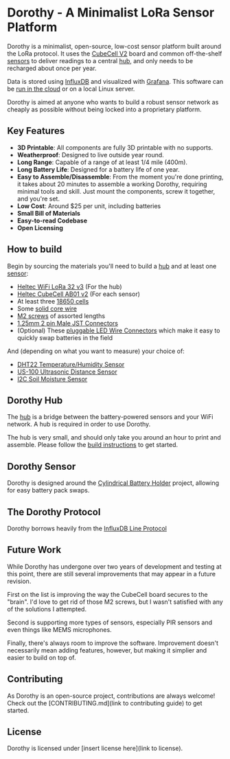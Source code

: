 # Dorothy - A Minimalist LoRa Sensor Platform

Dorothy is a minimalist, open-source, low-cost sensor platform built around the LoRa protocol. It uses the
[CubeCell V2](https://heltec.org/project/htcc-ab01-v2/) board and common off-the-shelf [sensors](#sensor) to deliver
readings to a central [hub](#hub), and only needs to be recharged about once per year.

Data is stored using [InfluxDB](https://www.influxdata.com/) and visualized with [Grafana](https://grafana.com/). This
software can be [run in the cloud](https://www.influxdata.com/influxcloud-trial/) or on a local Linux server.

Dorothy is aimed at anyone who wants to build a robust sensor network as cheaply as possible without being locked into a
proprietary platform.

## Key Features

-   **3D Printable**: All components are fully 3D printable with no supports.
-   **Weatherproof**: Designed to live outside year round.
-   **Long Range**: Capable of a range of at least 1/4 mile (400m).
-   **Long Battery Life**: Designed for a battery life of one year.
-   **Easy to Assemble/Disassemble**: From the moment you're done printing, it takes about 20 minutes to assemble a
    working Dorothy, requiring minimal tools and skill. Just mount the components, screw it together, and you're set.
-   **Low Cost**: Around $25 per unit, including batteries
-   **Small Bill of Materials**
-   **Easy-to-read Codebase**
-   **Open Licensing**

## How to build

Begin by sourcing the materials you'll need to build a [hub](#hub) and at least one [sensor](#sensor):

-   [Heltec WiFi LoRa 32 v3](https://heltec.org/project/wifi-kit-32-v3/) (For the hub)
-   [Heltec CubeCell AB01 v2](https://heltec.org/project/htcc-ab01-v2/) (For each sensor)
-   At least three [18650 cells](https://www.amazon.com/s?k=18650)
-   Some [solid core wire](https://www.amazon.com/s?k=solid+core+wire)
-   [M2 screws](https://www.amazon.com/s?k=m2+screws+phillips) of assorted lengths
-   [1.25mm 2 pin Male JST Connectors](https://www.amazon.com/s?k=1.25mm+2pin+male+jst)
-   (Optional) These [pluggable LED Wire Connectors](https://www.amazon.com/s?k=Pluggable+LED+Wire+Connectors) which
    make it easy to quickly swap batteries in the field

And (depending on what you want to measure) your choice of:

-   [DHT22 Temperature/Humidity Sensor](https://www.amazon.com/dht22/s?k=dht22)
-   [US-100 Ultrasonic Distance Sensor](https://www.amazon.com/s?k=us100+sensor&ref=nb_sb_noss)
-   [I2C Soil Moisture Sensor](https://www.tindie.com/products/miceuz/i2c-soil-moisture-sensor/)

<h2 name="hub">Dorothy Hub</h2>

The [hub](https://github.com/alexose/3D-Printing/tree/main/Dorothy/hub) is a bridge between the battery-powered sensors
and your WiFi network. A hub is required in order to use Dorothy.

The hub is very small, and should only take you around an hour to print and assemble. Please follow the
[build instructions](https://github.com/alexose/3D-Printing/tree/main/Dorothy/hub) to get started.

<h2 name="sensor">Dorothy Sensor</h2>

Dorothy is designed around the [Cylindrical Battery Holder](https://www.thingiverse.com/thing:6080710) project, allowing
for easy battery pack swaps.

## The Dorothy Protocol

Dorothy borrows heavily from the
[InfluxDB Line Protocol](https://docs.influxdata.com/influxdb/v1.3/write_protocols/line_protocol_tutorial/)

## Future Work

While Dorothy has undergone over two years of development and testing at this point, there are still several
improvements that may appear in a future revision.

First on the list is improving the way the CubeCell board secures to the "brain". I'd love to get rid of those M2
screws, but I wasn't satisfied with any of the solutions I attempted.

Second is supporting more types of sensors, especially PIR sensors and even things like MEMS microphones.

Finally, there's always room to improve the software. Improvement doesn't necessarily mean adding features, however, but
making it simplier and easier to build on top of.

## Contributing

As Dorothy is an open-source project, contributions are always welcome! Check out the [CONTRIBUTING.md](link to
contributing guide) to get started.

## License

Dorothy is licensed under [insert license here](link to license).
